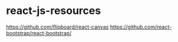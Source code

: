 # react-js-resources

https://github.com/flipboard/react-canvas
https://github.com/react-bootstrap/react-bootstrap/
